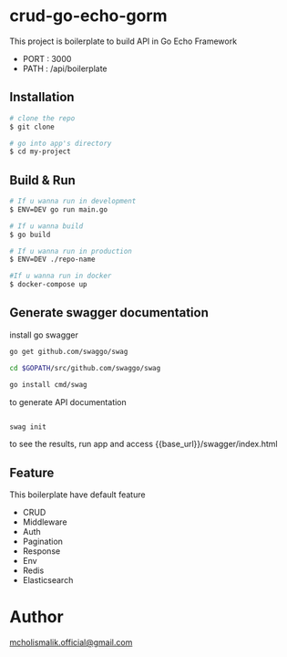 # crud-go-echo-gorm
This project is boilerplate to build API in Go Echo Framework
- PORT : 3000
- PATH : /api/boilerplate

## Installation

``` bash
# clone the repo
$ git clone 

# go into app's directory
$ cd my-project
```

## Build & Run

``` bash
# If u wanna run in development 
$ ENV=DEV go run main.go

# If u wanna build 
$ go build

# If u wanna run in production
$ ENV=DEV ./repo-name

#If u wanna run in docker
$ docker-compose up 
```

## Generate swagger documentation

install go swagger

``` bash
go get github.com/swaggo/swag

cd $GOPATH/src/github.com/swaggo/swag

go install cmd/swag

```

to generate API documentation

``` bash

swag init

```

to see the results, run app and access {{base_url}}/swagger/index.html

## Feature 
This boilerplate have default feature
- CRUD 
- Middleware 
- Auth
- Pagination
- Response
- Env
- Redis
- Elasticsearch

# Author
mcholismalik.official@gmail.com